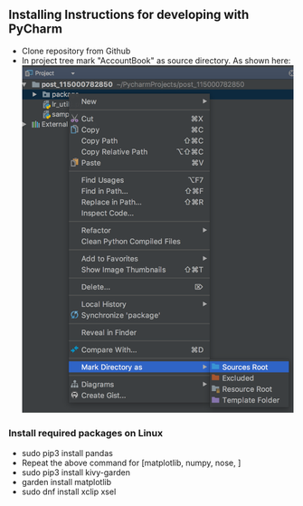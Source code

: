## Installing Instructions for developing with PyCharm

* Clone repository from Github
* In project tree mark "AccountBook" as source directory. As shown here: ![screenshot](PyCharm_Project_Setting.png?raw=true "Title")

### Install required packages on Linux
* sudo pip3 install pandas
* Repeat the above command for [matplotlib, numpy, nose, ]
* sudo pip3 install kivy-garden
* garden install matplotlib
* sudo dnf install xclip xsel


